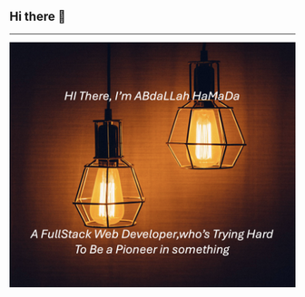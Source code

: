 ## Hi there 👋
---
<p align="center">
 
</p align="center">
<img src="https://github.com/AbHaMaDa/AbHaMaDa/blob/main/images/img%20header.png" />

<!--
**AbHaMaDa/AbHaMaDa** is a ✨ _special_ ✨ repository because its `README.md` (this file) appears on your GitHub profile.

Here are some ideas to get you started:

- 🔭 I’m currently working on ...
- 🌱 I’m currently learning ...
- 👯 I’m looking to collaborate on ...
- 🤔 I’m looking for help with ...
- 💬 Ask me about ...
- 📫 How to reach me: ...
- 😄 Pronouns: ...
- ⚡ Fun fact: ...
-->
